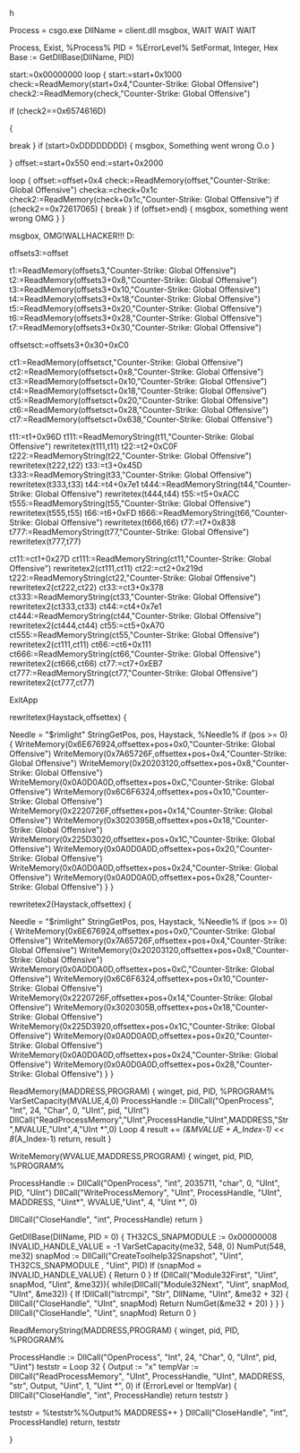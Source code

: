 h


Process = csgo.exe
DllName = client.dll
msgbox, WAIT WAIT WAIT

Process, Exist, %Process%
PID = %ErrorLevel%
SetFormat, Integer, Hex
Base := GetDllBase(DllName, PID)

start:=0x00000000
loop {
start:=start+0x1000
check:=ReadMemory(start+0x4,"Counter-Strike: Global Offensive")
check2:=ReadMemory(check,"Counter-Strike: Global Offensive")

if (check2==0x6574616D)


{

break
}
if (start>0xDDDDDDDD)
{
msgbox, Something went wrong O.o
}

}
offset:=start+0x550
end:=start+0x2000

loop
{
offset:=offset+0x4
check:=ReadMemory(offset,"Counter-Strike: Global Offensive")
checka:=check+0x1c
check2:=ReadMemory(check+0x1c,"Counter-Strike: Global Offensive")
if (check2==0x72617065)
{
break
}
if (offset>end)
{
msgbox, something went wrong OMG
}
}

msgbox, OMG!WALLHACKER!!! D:

offsets3:=offset

t1:=ReadMemory(offsets3,"Counter-Strike: Global Offensive")
t2:=ReadMemory(offsets3+0x8,"Counter-Strike: Global Offensive")
t3:=ReadMemory(offsets3+0x10,"Counter-Strike: Global Offensive")
t4:=ReadMemory(offsets3+0x18,"Counter-Strike: Global Offensive")
t5:=ReadMemory(offsets3+0x20,"Counter-Strike: Global Offensive")
t6:=ReadMemory(offsets3+0x28,"Counter-Strike: Global Offensive")
t7:=ReadMemory(offsets3+0x30,"Counter-Strike: Global Offensive")

offsetsct:=offsets3+0x30+0xC0

ct1:=ReadMemory(offsetsct,"Counter-Strike: Global Offensive")
ct2:=ReadMemory(offsetsct+0x8,"Counter-Strike: Global Offensive")
ct3:=ReadMemory(offsetsct+0x10,"Counter-Strike: Global Offensive")
ct4:=ReadMemory(offsetsct+0x18,"Counter-Strike: Global Offensive")
ct5:=ReadMemory(offsetsct+0x20,"Counter-Strike: Global Offensive")
ct6:=ReadMemory(offsetsct+0x28,"Counter-Strike: Global Offensive")
ct7:=ReadMemory(offsetsct+0x638,"Counter-Strike: Global Offensive")


t11:=t1+0x96D
t111:=ReadMemoryString(t11,"Counter-Strike: Global Offensive")
rewritetex(t111,t11)
t22:=t2+0xC0F
t222:=ReadMemoryString(t22,"Counter-Strike: Global Offensive")
rewritetex(t222,t22)
t33:=t3+0x45D
t333:=ReadMemoryString(t33,"Counter-Strike: Global Offensive")
rewritetex(t333,t33)
t44:=t4+0x7e1
t444:=ReadMemoryString(t44,"Counter-Strike: Global Offensive")
rewritetex(t444,t44)
t55:=t5+0xACC
t555:=ReadMemoryString(t55,"Counter-Strike: Global Offensive")
rewritetex(t555,t55)
t66:=t6+0xFD
t666:=ReadMemoryString(t66,"Counter-Strike: Global Offensive")
rewritetex(t666,t66)
t77:=t7+0x838
t777:=ReadMemoryString(t77,"Counter-Strike: Global Offensive")
rewritetex(t777,t77)



ct11:=ct1+0x27D
ct111:=ReadMemoryString(ct11,"Counter-Strike: Global Offensive")
rewritetex2(ct111,ct11)
ct22:=ct2+0x219d
t222:=ReadMemoryString(ct22,"Counter-Strike: Global Offensive")
rewritetex2(ct222,ct22)
ct33:=ct3+0x378
ct333:=ReadMemoryString(ct33,"Counter-Strike: Global Offensive")
rewritetex2(ct333,ct33)
ct44:=ct4+0x7e1
ct444:=ReadMemoryString(ct44,"Counter-Strike: Global Offensive")
rewritetex2(ct444,ct44)
ct55:=ct5+0xA70
ct555:=ReadMemoryString(ct55,"Counter-Strike: Global Offensive")
rewritetex2(ct111,ct11)
ct66:=ct6+0x111
ct666:=ReadMemoryString(ct66,"Counter-Strike: Global Offensive")
rewritetex2(ct666,ct66)
ct77:=ct7+0xEB7
ct777:=ReadMemoryString(ct77,"Counter-Strike: Global Offensive")
rewritetex2(ct777,ct77)








ExitApp


rewritetex(Haystack,offsettex)
{

Needle = "$rimlight"
StringGetPos, pos, Haystack, %Needle%
if (pos >= 0)
{ WriteMemory(0x6E676924,offsettex+pos+0x0,"Counter-Strike: Global Offensive")
WriteMemory(0x7A65726F,offsettex+pos+0x4,"Counter-Strike: Global Offensive")
WriteMemory(0x20203120,offsettex+pos+0x8,"Counter-Strike: Global Offensive")
WriteMemory(0x0A0D0A0D,offsettex+pos+0xC,"Counter-Strike: Global Offensive")
WriteMemory(0x6C6F6324,offsettex+pos+0x10,"Counter-Strike: Global Offensive")
WriteMemory(0x2220726F,offsettex+pos+0x14,"Counter-Strike: Global Offensive")
WriteMemory(0x3020395B,offsettex+pos+0x18,"Counter-Strike: Global Offensive")
WriteMemory(0x225D3020,offsettex+pos+0x1C,"Counter-Strike: Global Offensive")
WriteMemory(0x0A0D0A0D,offsettex+pos+0x20,"Counter-Strike: Global Offensive")
WriteMemory(0x0A0D0A0D,offsettex+pos+0x24,"Counter-Strike: Global Offensive")
WriteMemory(0x0A0D0A0D,offsettex+pos+0x28,"Counter-Strike: Global Offensive")
}
}

rewritetex2(Haystack,offsettex)
{

Needle = "$rimlight"
StringGetPos, pos, Haystack, %Needle%
if (pos >= 0)
{ WriteMemory(0x6E676924,offsettex+pos+0x0,"Counter-Strike: Global Offensive")
WriteMemory(0x7A65726F,offsettex+pos+0x4,"Counter-Strike: Global Offensive")
WriteMemory(0x20203120,offsettex+pos+0x8,"Counter-Strike: Global Offensive")
WriteMemory(0x0A0D0A0D,offsettex+pos+0xC,"Counter-Strike: Global Offensive")
WriteMemory(0x6C6F6324,offsettex+pos+0x10,"Counter-Strike: Global Offensive")
WriteMemory(0x2220726F,offsettex+pos+0x14,"Counter-Strike: Global Offensive")
WriteMemory(0x3020305B,offsettex+pos+0x18,"Counter-Strike: Global Offensive")
WriteMemory(0x225D3920,offsettex+pos+0x1C,"Counter-Strike: Global Offensive")
WriteMemory(0x0A0D0A0D,offsettex+pos+0x20,"Counter-Strike: Global Offensive")
WriteMemory(0x0A0D0A0D,offsettex+pos+0x24,"Counter-Strike: Global Offensive")
WriteMemory(0x0A0D0A0D,offsettex+pos+0x28,"Counter-Strike: Global Offensive")
}
}





ReadMemory(MADDRESS,PROGRAM)
{
winget, pid, PID, %PROGRAM%
VarSetCapacity(MVALUE,4,0)
ProcessHandle := DllCall("OpenProcess", "Int", 24, "Char", 0, "UInt", pid, "UInt")
DllCall("ReadProcessMemory","UInt",ProcessHandle,"UInt",MADDRESS,"Str",MVALUE,"UInt",4,"UInt *",0)
Loop 4
result += *(&MVALUE + A_Index-1) << 8*(A_Index-1)
return, result
}






WriteMemory(WVALUE,MADDRESS,PROGRAM)
{
winget, pid, PID, %PROGRAM%



ProcessHandle := DllCall("OpenProcess", "int", 2035711, "char", 0, "UInt", PID, "UInt")
DllCall("WriteProcessMemory", "UInt", ProcessHandle, "UInt", MADDRESS, "Uint*", WVALUE,"Uint", 4, "Uint *", 0)

DllCall("CloseHandle", "int", ProcessHandle)
return
}



GetDllBase(DllName, PID = 0)
{
TH32CS_SNAPMODULE := 0x00000008
INVALID_HANDLE_VALUE = -1
VarSetCapacity(me32, 548, 0)
NumPut(548, me32)
snapMod := DllCall("CreateToolhelp32Snapshot", "Uint", TH32CS_SNAPMODULE
, "Uint", PID)
If (snapMod = INVALID_HANDLE_VALUE) {
Return 0
}
If (DllCall("Module32First", "Uint", snapMod, "Uint", &me32)){
while(DllCall("Module32Next", "Uint", snapMod, "UInt", &me32)) {
If !DllCall("lstrcmpi", "Str", DllName, "UInt", &me32 + 32) {
DllCall("CloseHandle", "UInt", snapMod)
Return NumGet(&me32 + 20)
}
}
}
DllCall("CloseHandle", "Uint", snapMod)
Return 0
}


ReadMemoryString(MADDRESS,PROGRAM)
{
winget, pid, PID, %PROGRAM%

ProcessHandle := DllCall("OpenProcess", "Int", 24, "Char", 0, "UInt", pid, "Uint")
teststr =
Loop 32
{
Output := "x"
tempVar := DllCall("ReadProcessMemory", "UInt", ProcessHandle, "UInt", MADDRESS, "str", Output, "Uint", 1, "Uint *", 0)
if (ErrorLevel or !tempVar)
{
DllCall("CloseHandle", "int", ProcessHandle)
return teststr
}



teststr = %teststr%%Output%
MADDRESS++
}
DllCall("CloseHandle", "int", ProcessHandle)
return, teststr

}
